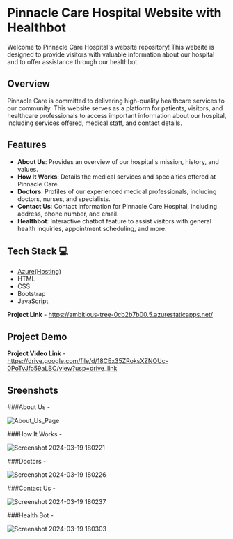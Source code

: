 # Pinnacle Care Hospital Website with Healthbot

Welcome to Pinnacle Care Hospital's website repository! This website is designed to provide visitors with valuable information about our hospital and to offer assistance through our healthbot.

## Overview

Pinnacle Care is committed to delivering high-quality healthcare services to our community. This website serves as a platform for patients, visitors, and healthcare professionals to access important information about our hospital, including services offered, medical staff, and contact details.

## Features

- **About Us**: Provides an overview of our hospital's mission, history, and values.
- **How It Works**: Details the medical services and specialties offered at Pinnacle Care.
- **Doctors**: Profiles of our experienced medical professionals, including doctors, nurses, and specialists.
- **Contact Us**: Contact information for Pinnacle Care Hospital, including address, phone number, and email.
- **Healthbot**: Interactive chatbot feature to assist visitors with general health inquiries, appointment scheduling, and more.

## Tech Stack 💻

- [Azure(Hosting)](https://azure.microsoft.com/en-in/features/azure-portal/)
- HTML
- CSS
- Bootstrap
- JavaScript

**Project Link** - https://ambitious-tree-0cb2b7b00.5.azurestaticapps.net/

## Project Demo

**Project Video Link** - https://drive.google.com/file/d/18CEx35ZRoksXZNOUc-0PoTvJfo59aLBC/view?usp=drive_link

## Sreenshots 

###About Us -

![About_Us_Page](https://github.com/Muppidi-Aditya/Pinnacle-Care---FRT-Project/assets/112880727/21437b33-b435-40e0-bec1-17b2b2849a79)

###How It Works -

![Screenshot 2024-03-19 180221](https://github.com/Muppidi-Aditya/Pinnacle-Care---FRT-Project/assets/112880727/add330d0-5693-4b68-a581-7e70724bb364)

###Doctors - 

![Screenshot 2024-03-19 180226](https://github.com/Muppidi-Aditya/Pinnacle-Care---FRT-Project/assets/112880727/b590b52c-9151-4d4b-aa26-6e15bcd5cc7e)

###Contact Us -

![Screenshot 2024-03-19 180237](https://github.com/Muppidi-Aditya/Pinnacle-Care---FRT-Project/assets/112880727/261765af-5f05-4fbf-a9cb-2323e976c626)

###Health Bot - 

![Screenshot 2024-03-19 180303](https://github.com/Muppidi-Aditya/Pinnacle-Care---FRT-Project/assets/112880727/98841a14-7bef-45b4-bfca-041b1dc30d86)
